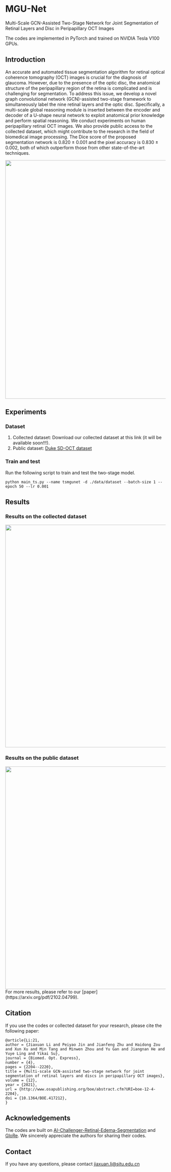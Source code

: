 
# MGU-Net
Multi-Scale GCN-Assisted Two-Stage Network for Joint Segmentation of Retinal Layers and Disc in Peripapillary OCT Images

The codes are implemented in PyTorch and trained on NVIDIA Tesla V100 GPUs.

## Introduction
An accurate and automated tissue segmentation algorithm for retinal optical coherence tomography (OCT) images is crucial for the diagnosis of glaucoma. However, due to the presence of the optic disc, the anatomical structure of the peripapillary region of the retina is complicated and is challenging for segmentation. To address this issue, we develop a novel graph convolutional network (GCN)-assisted two-stage framework to simultaneously label the nine retinal layers and the optic disc. Specifically, a multi-scale global reasoning module is inserted between the encoder and decoder of a U-shape neural network to exploit anatomical prior knowledge and perform spatial reasoning. We conduct experiments on human peripapillary retinal OCT images. We also provide public access to the collected dataset, which might contribute to the research in the field of biomedical image processing. The Dice score of the proposed segmentation network is 0.820 ± 0.001 and the pixel accuracy is 0.830 ± 0.002, both of which outperform those from other state-of-the-art techniques.
<div align=center><img width="750" src="https://github.com/Jiaxuan-Li/MGU-Net/blob/main/figs/fig2.png"/></div>

## Experiments
### Dataset
1. Collected dataset: Download our collected dataset at this link (it will be available soon!!!).
2. Public dataset: [Duke SD-OCT dataset](http://people.duke.edu/~sf59/Chiu_BOE_2014_dataset.htm)

### Train and test 
Run the following script to train and test the two-stage model.
```
python main_ts.py --name tsmgunet -d ./data/dataset --batch-size 1 --epoch 50 --lr 0.001
```

## Results
### Results on the collected dataset
<div align=center><img width="700" src="https://github.com/Jiaxuan-Li/MGU-Net/blob/main/figs/fig3.png"/></div>

### Results on the public dataset
<div align=center><img width="700" src="https://github.com/Jiaxuan-Li/MGU-Net/blob/main/figs/fig4.png"/></div>
For more results, please refer to our [paper](https://arxiv.org/pdf/2102.04799).

## Citation
If you use the codes or collected dataset for your research, please cite the following paper:
```
@article{Li:21,
author = {Jiaxuan Li and Peiyao Jin and Jianfeng Zhu and Haidong Zou and Xun Xu and Min Tang and Minwen Zhou and Yu Gan and Jiangnan He and Yuye Ling and Yikai Su},
journal = {Biomed. Opt. Express},
number = {4},
pages = {2204--2220},
title = {Multi-scale GCN-assisted two-stage network for joint segmentation of retinal layers and discs in peripapillary OCT images},
volume = {12},
year = {2021},
url = {http://www.osapublishing.org/boe/abstract.cfm?URI=boe-12-4-2204},
doi = {10.1364/BOE.417212},
}
```

## Acknowledgements
The codes are built on [AI-Challenger-Retinal-Edema-Segmentation](https://github.com/ShawnBIT/AI-Challenger-Retinal-Edema-Segmentation) and [GloRe](https://github.com/facebookresearch/GloRe). We sincerely appreciate the authors for sharing their codes.

## Contact
If you have any questions, please contact jiaxuan.li@sjtu.edu.cn
